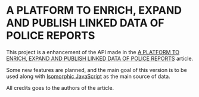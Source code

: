 # A PLATFORM TO ENRICH, EXPAND AND PUBLISH LINKED DATA OF POLICE REPORTS

This project is a enhancement of the API made in the [A PLATFORM TO ENRICH, EXPAND AND PUBLISH LINKED DATA OF POLICE REPORTS](https://doi.org/10.6084/m9.figshare.3856074.v5) article.

Some new features are planned, and the main goal of this version is to be used along with [Isomorphic JavaScript](https://github.com/dmarquesdev/isomorphic-javascript) as the main source of data.

All credits goes to the authors of the article.

